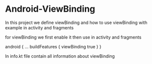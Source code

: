 # Android-ViewBinding

In this project we define viewBinding and how to use viewBinding with example in activity and fragments

for viewBinding we first enable it then use in activity and fragments

android {
    ...
    buildFeatures {
        viewBinding true
    }
}

In info.kt file contain all information about viewBinding 
